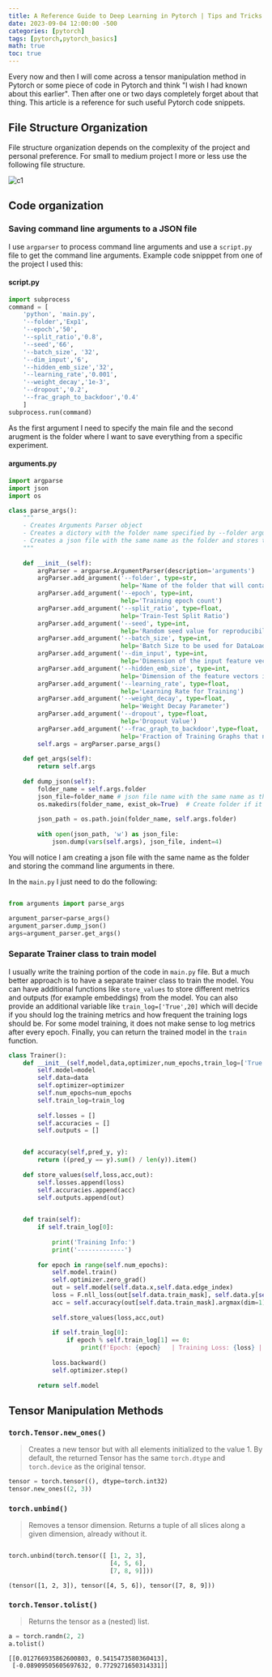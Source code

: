 ```yaml
---
title: A Reference Guide to Deep Learning in Pytorch | Tips and Tricks
date: 2023-09-04 12:00:00 -500
categories: [pytorch]
tags: [pytorch,pytorch_basics]
math: true
toc: true
---
```


Every now and then I will come across a tensor manipulation method in Pytorch or some piece of code in Pytorch and think "I wish I had known about this earlier". Then after one or two days completely forget about that thing. This article is a reference for such useful Pytorch code snippets.

## File Structure Organization

File structure organization depends on the complexity of the project and personal preference. For small to medium project I more or less use the following file structure.

![c1](https://i.ibb.co/yQ15xJT/chrome-xs0g-M0j-BMn.png)


## Code organization 

### Saving command line arguments to a JSON file

I use `argparser` to process command line arguments and use a `script.py` file to get the command line arguments. Example code snipppet from one of the project I used this:



#### script.py

```python
import subprocess
command = [
    'python', 'main.py',
    '--folder','Exp1',
    '--epoch','50',
    '--split_ratio','0.8',
    '--seed','66',
    '--batch_size', '32',
    '--dim_input','6',
    '--hidden_emb_size','32',
    '--learning_rate','0.001',
    '--weight_decay','1e-3',
    '--dropout','0.2',
    '--frac_graph_to_backdoor','0.4'
    ]    
subprocess.run(command)
```

As the first argument I need to specify the main file and the second arugment is the folder where I want to save everything from a specific experiment.

#### arguments.py

```python
import argparse
import json
import os

class parse_args():
    """
    - Creates Arguments Parser object
    - Creates a dictory with the folder name specified by --folder argument
    - Creates a json file with the same name as the folder and stores the arguments
    """
    
    def __init__(self):
        argParser = argparse.ArgumentParser(description='arguments')
        argParser.add_argument('--folder', type=str, 
                               help='Name of the folder that will contain related info and results from a specific experiment')
        argParser.add_argument('--epoch', type=int, 
                               help='Training epoch count')
        argParser.add_argument('--split_ratio', type=float, 
                               help='Train-Test Split Ratio')
        argParser.add_argument('--seed', type=int, 
                               help='Random seed value for reproducibility')
        argParser.add_argument('--batch_size', type=int, 
                               help='Batch Size to be used for DataLoader')
        argParser.add_argument('--dim_input', type=int, 
                               help='Dimension of the input feature vector of each node')
        argParser.add_argument('--hidden_emb_size', type=int, 
                               help='Dimension of the feature vectors in the hidden layers')
        argParser.add_argument('--learning_rate', type=float, 
                               help='Learning Rate for Training')
        argParser.add_argument('--weight_decay', type=float, 
                               help='Weight Decay Parameter')
        argParser.add_argument('--dropout', type=float, 
                               help='Dropout Value')
        argParser.add_argument('--frac_graph_to_backdoor',type=float,
                               help='Fraction of Training Graphs that need to be backdoored')
        self.args = argParser.parse_args()
    
    def get_args(self):
        return self.args
    
    def dump_json(self):
        folder_name = self.args.folder
        json_file=folder_name # json file name with the same name as the folder
        os.makedirs(folder_name, exist_ok=True)  # Create folder if it doesn't exist
        
        json_path = os.path.join(folder_name, self.args.folder)
        
        with open(json_path, 'w') as json_file:
            json.dump(vars(self.args), json_file, indent=4)
```

You will notice I am creating a json file with the same name as the folder and storing the command line arguments in there.

In the `main.py` I just need to do the following:

```python

from arguments import parse_args

argument_parser=parse_args()       
argument_parser.dump_json()
args=argument_parser.get_args()
```


### Separate Trainer class to train model 

I usually write the training portion of the code in `main.py` file. But a much better approach is to have a separate trainer class to train the model. You can have additional functions like  `store_values` to store different metrics and outputs (for example embeddings) from the model. You can also provide an additional variable like `train_log=['True',20]` which will decide if you should log the training metrics and how frequent the training logs should be. For some model training, it does not make sense to log metrics after every epoch. Finally, you can return the trained model in the `train` function.


```python
class Trainer():
    def __init__(self,model,data,optimizer,num_epochs,train_log=['True',20]): 
        self.model=model 
        self.data=data
        self.optimizer=optimizer
        self.num_epochs=num_epochs
        self.train_log=train_log
        
        self.losses = []
        self.accuracies = []
        self.outputs = []


    def accuracy(self,pred_y, y):
        return ((pred_y == y).sum() / len(y)).item()
    
    def store_values(self,loss,acc,out):
        self.losses.append(loss)
        self.accuracies.append(acc)
        self.outputs.append(out)
        

    def train(self):
        if self.train_log[0]:
            
            print('Training Info:')
            print('-------------')
            
        for epoch in range(self.num_epochs):
            self.model.train()
            self.optimizer.zero_grad()
            out = self.model(self.data.x,self.data.edge_index)
            loss = F.nll_loss(out[self.data.train_mask], self.data.y[self.data.train_mask])
            acc = self.accuracy(out[self.data.train_mask].argmax(dim=1), self.data.y[self.data.train_mask])
                
            self.store_values(loss,acc,out)
                       
            if self.train_log[0]:
                if epoch % self.train_log[1] == 0:
                    print(f'Epoch: {epoch}   | Training Loss: {loss} | Training Accuracy : {acc} ')
            
            loss.backward()
            self.optimizer.step()
            
        return self.model

```


## Tensor Manipulation Methods
### `torch.Tensor.new_ones()`

> Creates a new tensor but with all elements initialized to the value 1. By default, the returned Tensor has the same `torch.dtype` and `torch.device` as the original tensor.

```python
tensor = torch.tensor((), dtype=torch.int32)
tensor.new_ones((2, 3))
```

### `torch.unbind()`

> Removes a tensor dimension. Returns a tuple of all slices along a given dimension, already without it.

```python

torch.unbind(torch.tensor([ [1, 2, 3],
                            [4, 5, 6],
                            [7, 8, 9]]))
```

```
(tensor([1, 2, 3]), tensor([4, 5, 6]), tensor([7, 8, 9]))
```

### `torch.Tensor.tolist()`

> Returns the tensor as a (nested) list.

```python
a = torch.randn(2, 2)
a.tolist()
```

```
[[0.012766935862600803, 0.5415473580360413],
 [-0.08909505605697632, 0.7729271650314331]]
```